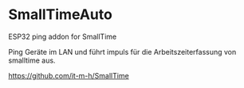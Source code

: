 # SmallTimeAuto
ESP32 ping addon for SmallTime

Ping Geräte im LAN und führt impuls für die Arbeitszeiterfassung von smalltime aus.

https://github.com/it-m-h/SmallTime

